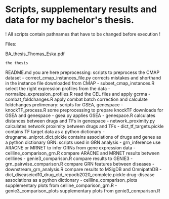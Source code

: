 # Scripts, supplementary results and data for my bachelor's thesis.

! All scripts contain pathnames that have to be changed before execution !

Files:

  BA_thesis_Thomas_Eska.pdf
  
    the thesis
    
  README.md
    you are here
  preprocessing:
    scripts to preprocess the CMAP dataset
    - correct_cmap_instances_file.py
      corrects mistakes and shorthand in the instance file downloaded from CMAP
    - subset_cmap_instances.R
      select the right expression profiles from the data
    - normalize_expression_profiles.R
      read the CEL files and apply gcrma
    - combat_foldchanges.R
      apply combat batch correction and calculate foldchanges
  prelimenary:
    scripts for GSEA, genespace
    - knockTF_process.R
      some preprocessing to prepare knockTF downloads for GSEA and genespace
    - gsea.py
      applies GSEA
    - genespace.R
      calculates distances between drugs and TFs in genespace
    - network_proximity.py
      calculates network proximity between drugs and TFs
    - dict_tf_targets.pickle
      contains TF target data as a python dictionary
    - drugname_uniprot_dict.pickle
      contains associations of drugs and genes as a python dictionary
  GRN:
    scripts used in GRN analysis
    - grn_inference
      use ARACNE or MRNET to infer GRNs from gene expression data
    - cellline_comparison_grn.R
      compare ARACNE and MRNET results between celllines
    - genie3_comparison.R
      compare results to GENIE3
    - grn_pairwise_comparison.R
      compare GRN features between diseases
    - downstream_grn_analysis.R
      compare results to MSigDB and OmnipathDB
    - dict_diseaseicd10_drug_ctd_repodb2020_complete.pickle
      drug-disease associations as a python dictionary
    - cellline_comparison_plots
      supplementary plots from celline_comparison_grn.R
    - genie3_comparison_plots
      supplementary plots from genie3_comparison.R

